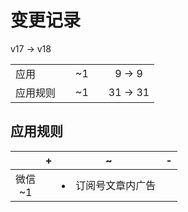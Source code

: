 # 变更记录

v17 -> v18

||||||
|-|:-:|:-:|:-:|:-:|
|应用||~1||9 -> 9|
|应用规则||~1||31 -> 31|

## 应用规则

||+|~|-|
|:-:|-|-|-|
|微信<br>~1||<li>订阅号文章内广告||
